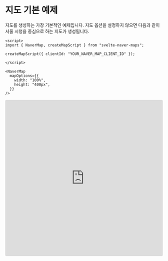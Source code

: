 # 지도 기본 예제

지도를 생성하는 가장 기본적인 예제입니다. 지도 옵션을 설정하지 않으면 다음과 같이 서울 시청을 중심으로 하는 지도가 생성됩니다.

```svelte
<script>
import { NaverMap, createMapScript } from "svelte-naver-maps";

createMapScript({ clientId: "YOUR_NAVER_MAP_CLIENT_ID" });

</script>

<NaverMap
  mapOptions={{
    width: "100%",
    height: "400px",
  }}
/>
```


<iframe src="https://codesandbox.io/p/devbox/gallant-rubin-d4lnwj?embed=1&file=%2Fsrc%2Froutes%2F%2Bpage.svelte"
  style="width:100%; height: 500px; border:0; border-radius: 4px; overflow:hidden;"
  title="gallant-rubin-d4lnwj"
  allow="accelerometer; ambient-light-sensor; camera; encrypted-media; geolocation; gyroscope; hid; microphone; midi; payment; usb; vr; xr-spatial-tracking"
  sandbox="allow-forms allow-modals allow-popups allow-presentation allow-same-origin allow-scripts"
></iframe>
